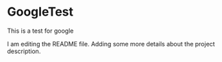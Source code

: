 # GoogleTest
This is a test for google

I am editing the README file. Adding some more details about the project description.

